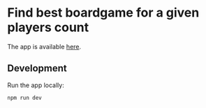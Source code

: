 # Find best boardgame for a given players count

The app is available [here](https://bg-players-count.netlify.app/).

## Development

Run the app locally:

```sh
npm run dev
```

